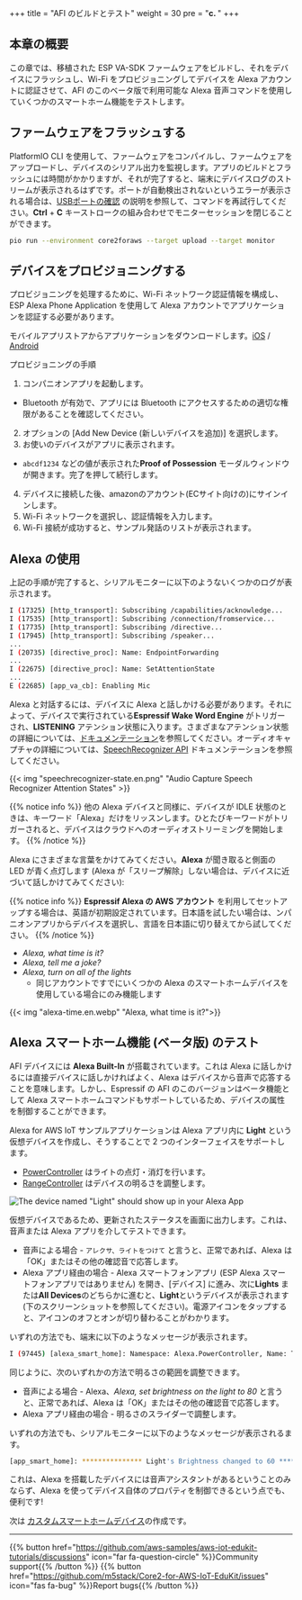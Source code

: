 +++
title = "AFI のビルドとテスト"
weight = 30
pre = "<b>c. </b>"
+++

## 本章の概要
この章では、移植された ESP VA-SDK ファームウェアをビルドし、それをデバイスにフラッシュし、Wi-Fi をプロビジョニングしてデバイスを Alexa アカウントに認証させて、AFI のこのベータ版で利用可能な Alexa 音声コマンドを使用していくつかのスマートホーム機能をテストします。

## ファームウェアをフラッシュする
PlatformIO CLI を使用して、ファームウェアをコンパイルし、ファームウェアをアップロードし、デバイスのシリアル出力を監視します。アプリのビルドとフラッシュには時間がかかりますが、それが完了すると、端末にデバイスログのストリームが表示されるはずです。ポートが自動検出されないというエラーが表示される場合は、[USBポートの確認](/jp/getting-started/prerequisites.html) の説明を参照して、コマンドを再試行してください。**Ctrl** + **C** キーストロークの組み合わせでモニターセッションを閉じることができます。
   ```bash
   pio run --environment core2foraws --target upload --target monitor 
   ```

## デバイスをプロビジョニングする
プロビジョニングを処理するために、Wi-Fi ネットワーク認証情報を構成し、ESP Alexa Phone Application を使用して Alexa アカウントでアプリケーションを認証する必要があります。

モバイルアプリストアからアプリケーションをダウンロードします。[iOS](https://apps.apple.com/in/app/esp-alexa/id1464127534) / [Android](https://play.google.com/store/apps/details?id=com.espressif.provbleavs)

プロビジョニングの手順
1. コンパニオンアプリを起動します。
  - Bluetooth が有効で、アプリには Bluetooth にアクセスするための適切な権限があることを確認してください。
2. オプションの [Add New Device (新しいデバイスを追加)] を選択します。
3. お使いのデバイスがアプリに表示されます。
  - `abcdf1234` などの値が表示された**Proof of Possession** モーダルウィンドウが開きます。完了を押して続行します。
4. デバイスに接続した後、amazonのアカウント(ECサイト向けの)にサインインします。
5. Wi-Fi ネットワークを選択し、認証情報を入力します。
6. Wi-Fi 接続が成功すると、サンプル発話のリストが表示されます。

## Alexa の使用
上記の手順が完了すると、シリアルモニターに以下のようないくつかのログが表示されます。

```bash
I (17325) [http_transport]: Subscribing /capabilities/acknowledge...
I (17535) [http_transport]: Subscribing /connection/fromservice...
I (17735) [http_transport]: Subscribing /directive...
I (17945) [http_transport]: Subscribing /speaker...
...
I (20735) [directive_proc]: Name: EndpointForwarding
...
I (22675) [directive_proc]: Name: SetAttentionState
...
E (22685) [app_va_cb]: Enabling Mic
```

Alexa と対話するには、デバイスに Alexa と話しかける必要があります。それによって、デバイスで実行されている**Espressif Wake Word Engine** がトリガーされ、**LISTENING** アテンション状態に入ります。さまざまなアテンション状態の詳細については、[ドキュメンテーション](https://developer.amazon.com/en-US/docs/alexa/alexa-voice-service/ux-design-attention.html#states)を参照してください。オーディオキャプチャの詳細については、[SpeechRecognizer API](https://developer.amazon.com/en-US/docs/alexa/alexa-voice-service/avs-speechrecognizer-concepts.html) ドキュメンテーションを参照してください。

{{< img "speechrecognizer-state.en.png" "Audio Capture Speech Recognizer Attention States" >}}

{{% notice info %}}
他の Alexa デバイスと同様に、デバイスが IDLE 状態のときは、キーワード「Alexa」だけをリッスンします。ひとたびキーワードがトリガーされると、デバイスはクラウドへのオーディオストリーミングを開始します。
{{% /notice %}}

Alexa にさまざまな言葉をかけてみてください。**Alexa** が聞き取ると側面の LED が青く点灯します (Alexa が「スリープ解除」しない場合は、デバイスに近づいて話しかけてみてください):

{{% notice info %}}
**Espressif Alexa の AWS アカウント** を利用してセットアップする場合は、英語が初期設定されています。日本語を試したい場合は、ンパニオンアプリからデバイスを選択し、言語を日本語に切り替えてから試してください。
{{% /notice %}}


* _Alexa, what time is it?_
* _Alexa, tell me a joke?_
* _Alexa, turn on all of the lights_ 
  * 同じアカウントですでにいくつかの Alexa のスマートホームデバイスを使用している場合にのみ機能します

{{< img "alexa-time.en.webp" "Alexa, what time is it?">}}

## Alexa スマートホーム機能 (ベータ版) のテスト
AFI デバイスには **Alexa Built-In** が搭載されています。これは Alexa に話しかけるには直接デバイスに話しかければよく、Alexa はデバイスから音声で応答することを意味します。しかし、Espressif の AFI のこのバージョンはベータ機能として Alexa スマートホームコマンドもサポートしているため、デバイスの属性を制御することができます。

Alexa for AWS IoT サンプルアプリケーションは Alexa アプリ内に **Light** という仮想デバイスを作成し、そうすることで 2 つのインターフェイスをサポートします。

* [PowerController](https://developer.amazon.com/en-US/docs/alexa/alexa-voice-service/alexa-powercontroller.html) はライトの点灯・消灯を行います。
* [RangeController](https://developer.amazon.com/en-US/docs/alexa/alexa-voice-service/alexa-rangecontroller.html) はデバイスの明るさを調整します。

![The device named "Light" should show up in your Alexa App](building-and-testing-afi/alexa_app-light_device.en.png?height=500px)

仮想デバイスであるため、更新されたステータスを画面に出力します。これは、音声または Alexa アプリを介してテストできます。

* 音声による場合 - `アレクサ、ライトをつけて` と言うと、正常であれば、Alexa は「OK」またはその他の確認音で応答します。
* Alexa アプリ経由の場合 - Alexa スマートフォンアプリ (ESP Alexa スマートフォンアプリではありません) を開き、[デバイス] に進み、次に**Lights** または**All Devices**のどちらかに進むと、**Light**というデバイスが表示されます (下のスクリーンショットを参照してください)。電源アイコンをタップすると、アイコンのオフとオンが切り替わることがわかります。

いずれの方法でも、端末に以下のようなメッセージが表示されます。
```bash
I (97445) [alexa_smart_home]: Namespace: Alexa.PowerController, Name: TurnOn
```

同じように、次のいずれかの方法で明るさの範囲を調整できます。

* 音声による場合 - Alexa、_Alexa, set brightness on the light to 80_ と言うと、正常であれば、Alexa は「OK」またはその他の確認音で応答します。
* Alexa アプリ経由の場合 - 明るさのスライダーで調整します。

いずれの方法でも、シリアルモニターに以下のようなメッセージが表示されるます。
```bash
[app_smart_home]: *************** Light's Brightness changed to 60 ***************
```

これは、Alexa を搭載したデバイスには音声アシスタントがあるということのみならず、Alexa を使ってデバイス自体のプロパティを制御できるという点でも、便利です!

次は [カスタムスマートホームデバイス](/jp/intro-to-alexa-for-iot/custom-smart-home-device.html)の作成です。

---
{{% button href="https://github.com/aws-samples/aws-iot-edukit-tutorials/discussions" icon="far fa-question-circle" %}}Community support{{% /button %}} {{% button href="https://github.com/m5stack/Core2-for-AWS-IoT-EduKit/issues" icon="fas fa-bug" %}}Report bugs{{% /button %}}